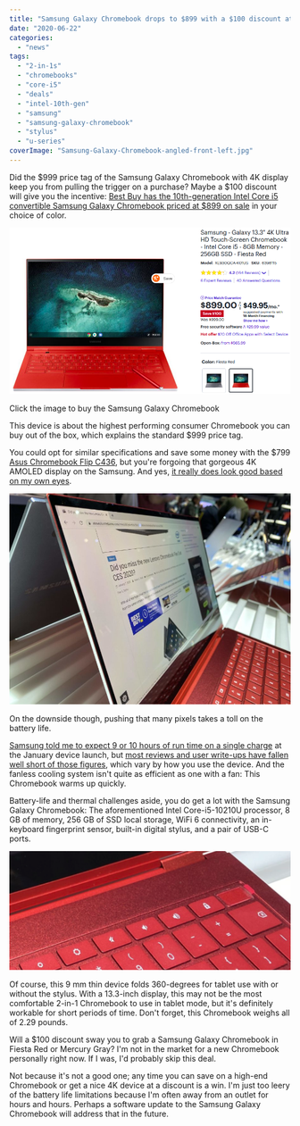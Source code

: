 ```yaml
---
title: "Samsung Galaxy Chromebook drops to $899 with a $100 discount at Best Buy"
date: "2020-06-22"
categories: 
  - "news"
tags: 
  - "2-in-1s"
  - "chromebooks"
  - "core-i5"
  - "deals"
  - "intel-10th-gen"
  - "samsung"
  - "samsung-galaxy-chromebook"
  - "stylus"
  - "u-series"
coverImage: "Samsung-Galaxy-Chromebook-angled-front-left.jpg"
---
```


Did the $999 price tag of the Samsung Galaxy Chromebook with 4K display keep you from pulling the trigger on a purchase? Maybe a $100 discount will give you the incentive: [Best Buy has the 10th-generation Intel Core i5 convertible Samsung Galaxy Chromebook priced at $899 on sale](http://d-touch-screen-chromebook-intel-core-i5-8gb-memory-256gb-ssd-fiesta-red/6398115.p?skuId=6398115) in your choice of color.

[![](images/Samsung-Galaxy-Chromebook-899-Best-Buy-sale.png)](https://www.bestbuy.com/site/samsung-galaxy-13-3-4k-ultra-hd-touch-screen-chromebook-intel-core-i5-8gb-memory-256gb-ssd-fiesta-red/6398115.p?skuId=6398115)

Click the image to buy the Samsung Galaxy Chromebook

This device is about the highest performing consumer Chromebook you can buy out of the box, which explains the standard $999 price tag.

You could opt for similar specifications and save some money with the $799 [Asus Chromebook Flip C436](https://www.aboutchromebooks.com/news/999-asus-chromebook-flip-c436-now-available-vs-samsung-galaxy-chromebook/), but you're forgoing that gorgeous 4K AMOLED display on the Samsung. And yes, [it really does look good based on my own eyes](https://www.aboutchromebooks.com/news/samsung-galaxy-chromebook-hands-on-yes-its-as-nice-as-it-looks/).

![](images/IMG_0708-scaled.jpg)

On the downside though, pushing that many pixels takes a toll on the battery life.

[Samsung told me to expect 9 or 10 hours of run time on a single charge](https://www.aboutchromebooks.com/news/samsung-galaxy-chromebook-specifications-release-date-price-ces-2020/) at the January device launch, but [most reviews and user write-ups have fallen well short of those figures](https://www.aboutchromebooks.com/news/samsung-galaxy-chromebook-review-round-up/), which vary by how you use the device. And the fanless cooling system isn't quite as efficient as one with a fan: This Chromebook warms up quickly.

Battery-life and thermal challenges aside, you do get a lot with the Samsung Galaxy Chromebook: The aforementioned Intel Core-i5-10210U processor, 8 GB of memory, 256 GB of SSD local storage, WiFi 6 connectivity, an in-keyboard fingerprint sensor, built-in digital stylus, and a pair of USB-C ports.

![](images/Screenshot-2020-01-13-at-1.04.37-PM-1024x433.png)

Of course, this 9 mm thin device folds 360-degrees for tablet use with or without the stylus. With a 13.3-inch display, this may not be the most comfortable 2-in-1 Chromebook to use in tablet mode, but it's definitely workable for short periods of time. Don't forget, this Chromebook weighs all of 2.29 pounds.

Will a $100 discount sway you to grab a Samsung Galaxy Chromebook in Fiesta Red or Mercury Gray? I'm not in the market for a new Chromebook personally right now. If I was, I'd probably skip this deal.

Not because it's not a good one; any time you can save on a high-end Chromebook or get a nice 4K device at a discount is a win. I'm just too leery of the battery life limitations because I'm often away from an outlet for hours and hours. Perhaps a software update to the Samsung Galaxy Chromebook will address that in the future.
